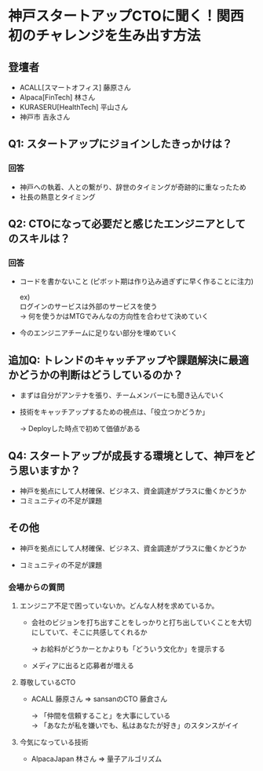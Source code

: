 # 神戸スタートアップCTOに聞く！関西初のチャレンジを生み出す方法

## 登壇者

- ACALL[スマートオフィス] 藤原さん
- Alpaca[FinTech] 林さん
- KURASERU[HealthTech] 平山さん
- 神戸市 吉永さん

## Q1: スタートアップにジョインしたきっかけは？

### 回答
- 神戸への執着、人との繋がり、辞世のタイミングが奇跡的に重なったため
- 社長の熱意とタイミング

## Q2: CTOになって必要だと感じたエンジニアとしてのスキルは？

### 回答
- コードを書かないこと (ピボット期は作り込み過ぎずに早く作ることに注力)

  ex)  
    ログインのサービスは外部のサービスを使う  
    -> 何を使うかはMTGでみんなの方向性を合わせて決めていく

- 今のエンジニアチームに足りない部分を埋めていく

## 追加Q: トレンドのキャッチアップや課題解決に最適かどうかの判断はどうしているのか？
- まずは自分がアンテナを張り、チームメンバーにも聞き込んでいく

- 技術をキャッチアップするための視点は、「役立つかどうか」

  -> Deployした時点で初めて価値がある

## Q4: スタートアップが成長する環境として、神戸をどう思いますか？
- 神戸を拠点にして人材確保、ビジネス、資金調達がプラスに働くかどうか
- コミュニティの不足が課題

## その他
- 神戸を拠点にして人材確保、ビジネス、資金調達がプラスに働くかどうか

- コミュニティの不足が課題

### 会場からの質問

1. エンジニア不足で困っていないか。どんな人材を求めているか。

    - 会社のビジョンを打ち出すことをしっかりと打ち出していくことを大切にしていて、そこに共感してくれるか

        -> お給料がどうかーとかよりも「どういう文化か」を提示する

    - メディアに出ると応募者が増える

2. 尊敬しているCTO

    - ACALL 藤原さん ⇒ sansanのCTO 藤倉さん

      -> 「仲間を信頼すること」を大事にしている  
      -> 「あなたが私を嫌いでも、私はあなたが好き」のスタンスがイイ

3. 今気になっている技術

    - AlpacaJapan 林さん ⇒ 量子アルゴリズム
